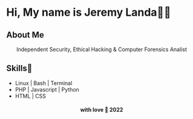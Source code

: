 # Hi, My name is Jeremy Landa👨‍💻
 
## About Me

<div align="center">Independent Security, Ethical Hacking & Computer Forensics Analist<br></div>

## Skills💜

- Linux | Bash | Terminal
- PHP | Javascript | Python
- HTML | CSS


<h4 align="center">with love 🤍 2022</h4>
